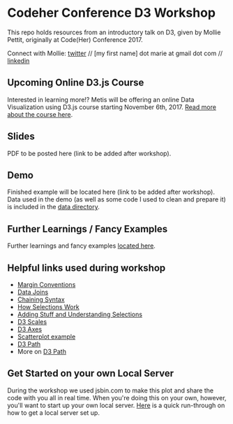 # Codeher Conference D3 Workshop

This repo holds resources from an introductory talk on D3, given by Mollie Pettit, originally at Code(Her) Conference 2017.

Connect with Mollie: [twitter](https://twitter.com/MollzMP) // [my first name] dot marie at gmail dot com // [linkedin](https://www.linkedin.com/in/molliempettit/)

## Upcoming Online D3.js Course
Interested in learning more!? Metis will be offering an online Data Visualization using D3.js course starting November 6th, 2017. [Read more about the course here](online_course.md).

## Slides

PDF to be posted here (link to be added after workshop).

## Demo

Finished example will be located here (link to be added after workshop). Data used in the demo (as well as some code I used to clean and prepare it) is included in the [data directory](/data).

## Further Learnings / Fancy Examples
Further learnings and fancy examples [located here](d3examples.md).

## Helpful links used during workshop
 * [Margin Conventions](https://bl.ocks.org/mbostock/3019563)
 * [Data Joins](https://bost.ocks.org/mike/join/)
 * [Chaining Syntax](http://alignedleft.com/tutorials/d3/chaining-methods)
 * [How Selections Work](https://bost.ocks.org/mike/selection/)
 * [Adding Stuff and Understanding Selections](http://www.jeromecukier.net/blog/2011/08/09/d3-adding-stuff-and-oh-understanding-selections/)
 * [D3 Scales](http://alignedleft.com/tutorials/d3/scales)
 * [D3 Axes](http://alignedleft.com/tutorials/d3/axes)
 * [Scatterplot example](https://bl.ocks.org/mbostock/3887118)
 * [D3 Path](https://github.com/d3/d3-path)
 * More on [D3 Path](https://www.dashingd3js.com/svg-paths-and-d3js)

## Get Started on your own Local Server
During the workshop we used jsbin.com to make this plot and share the code with you all in real time. When you're doing this on your own, however, you'll want to start up your own local server. [Here](local_server.md) is a quick run-through on how to get a local server set up.
